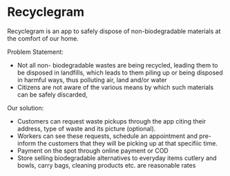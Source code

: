 # Recyclegram
Recyclegram is an app to safely dispose of non-biodegradable materials at the comfort of our home.

Problem Statement:
* Not all non- biodegradable wastes are being recycled, leading them to be disposed in landfills, which leads to them piling up or being disposed in harmful ways, thus polluting air, land and/or water
* Citizens are not aware of the various means by which such materials can be safely discarded,

Our solution: 
* Customers can request waste pickups through the app citing their address, type of waste and its picture (optional). 
* Workers can see these requests, schedule an appointment and pre-inform the customers that they will be picking up at that specifiic time.
* Payment on the spot through online payment or COD
* Store selling biodegradable alternatives to everyday items cutlery and bowls, carry bags, cleaning products etc. are reasonable rates



